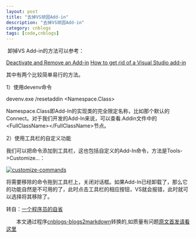 ```yaml
---
layout: post
title: "去掉VS顽固Add-in"
description: "去掉VS顽固Add-in"
category: cnblogs
tags: [code,cnblogs]
---
```

&nbsp;卸掉VS Add-in的方法可以参考：

[Deactivate and Remove an Add-in](http://msdn.microsoft.com/en-us/library/ms228765.aspx) 
[How to get rid of a Visual Studio add-in](http://www.mztools.com/articles/2006/MZ2006018.aspx)

其中有两个比较简单易行的方法。

1）使用devenv命令

devenv.exe /resetaddin &lt;Namespace.Class&gt;

Namespace.Class即Add-In的实现类的完全限定名称，比如那个默认的Connect。对于我们开发的Add-In来说，可以查看.Addin文件中的&lt;FullClassName&gt;&lt;/FullClassName&gt;节点。

2）使用工具栏的自定义功能

我们可以把命令添加到工具栏，这也包括自定义的Add-In命令，方法是Tools-&gt;Customize&#8230;：

[![customize-commands](http://images.cnblogs.com/cnblogs_com/anderslly/WindowsLiveWriter/VSAddIn_148C5/customize-commands_thumb.jpg "customize-commands")](http://images.cnblogs.com/cnblogs_com/anderslly/WindowsLiveWriter/VSAddIn_148C5/customize-commands_2.jpg) 

将需要移除的命令拖到工具栏上，关闭对话框。如果Add-In已经卸载了，那么它的功能自然是不可用的了，此时点击工具栏的相应按钮，VS就会报错，此时就可以选择将其移除了。

转自：[一个程序员的自省](http://www.cnblogs.com/anderslly/archive/2009/05/28/remove-vs-addin-menu.html)

&nbsp;&nbsp;&nbsp;&nbsp;&nbsp;&nbsp;&nbsp;本文通过程序[cnblogs-blogs2markdown](https://github.com/greengerong/cnblogs-blogs2markdown "cnblogs-blogs2markdown")转换的,如质量有问题[原文首发请看这里](http://www.cnblogs.com/whitewolf/archive/2010/07/14/1777357.html "原文首发")
